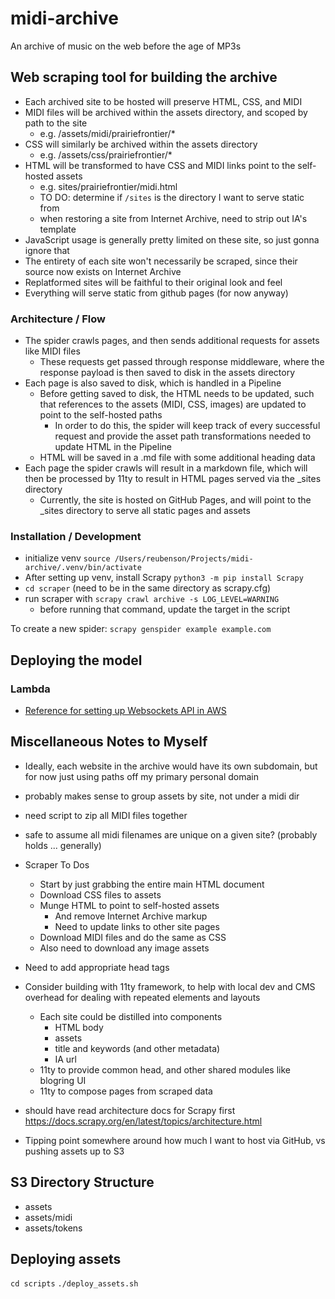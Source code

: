 # midi-archive

An archive of music on the web before the age of MP3s

## Web scraping tool for building the archive

- Each archived site to be hosted will preserve HTML, CSS, and MIDI
- MIDI files will be archived within the assets directory, and scoped by path to the site
    - e.g. /assets/midi/prairiefrontier/*
- CSS will similarly be archived within the assets directory
    - e.g. /assets/css/prairiefrontier/*
- HTML will be transformed to have CSS and MIDI links point to the self-hosted assets
    - e.g. sites/prairiefrontier/midi.html
    - TO DO: determine if `/sites` is the directory I want to serve static from
    - when restoring a site from Internet Archive, need to strip out IA's template
- JavaScript usage is generally pretty limited on these site, so just gonna ignore that
- The entirety of each site won't necessarily be scraped, since their source now exists on Internet Archive
- Replatformed sites will be faithful to their original look and feel
- Everything will serve static from github pages (for now anyway)

### Architecture / Flow
- The spider crawls pages, and then sends additional requests for assets like MIDI files
    - These requests get passed through response middleware, where the response payload is then saved to disk in the assets directory
- Each page is also saved to disk, which is handled in a Pipeline
    - Before getting saved to disk, the HTML needs to be updated, such that references to the assets (MIDI, CSS, images) are updated to point to the self-hosted paths
        - In order to do this, the spider will keep track of every successful request and provide the asset path transformations needed to update HTML in the Pipeline
    - HTML will be saved in a .md file with some additional heading data
- Each page the spider crawls will result in a markdown file, which will then be processed by 11ty to result in HTML pages served via the _sites directory
    - Currently, the site is hosted on GitHub Pages, and will point to the _sites directory to serve all static pages and assets



### Installation / Development
- initialize venv `source /Users/reubenson/Projects/midi-archive/.venv/bin/activate`
- After setting up venv, install Scrapy
`python3 -m pip install Scrapy`
- `cd scraper` (need to be in the same directory as scrapy.cfg)
- run scraper with `scrapy crawl archive -s LOG_LEVEL=WARNING`
    - before running that command, update the target in the script

To create a new spider: `scrapy genspider example example.com`

## Deploying the model

### Lambda
- [Reference for setting up Websockets API in AWS](https://docs.aws.amazon.com/apigateway/latest/developerguide/websocket-api-chat-app.html#websocket-api-chat-app-create-api)

## Miscellaneous Notes to Myself
- Ideally, each website in the archive would have its own subdomain, but for now just using paths off my primary personal domain
- probably makes sense to group assets by site, not under a midi dir
- need script to zip all MIDI files together
- safe to assume all midi filenames are unique on a given site? (probably holds ... generally)
- Scraper To Dos
    - Start by just grabbing the entire main HTML document
    - Download CSS files to assets
    - Munge HTML to point to self-hosted assets
        - And remove Internet Archive markup
        - Need to update links to other site pages
    - Download MIDI files and do the same as CSS
    - Also need to download any image assets
- Need to add appropriate head tags
- Consider building with 11ty framework, to help with local dev and CMS overhead for dealing with repeated elements and layouts
    - Each site could be distilled into components
        - HTML body
        - assets
        - title and keywords (and other metadata)
        - IA url
    - 11ty to provide common head, and other shared modules like blogring UI
    - 11ty to compose pages from scraped data

- should have read architecture docs for Scrapy first https://docs.scrapy.org/en/latest/topics/architecture.html
- Tipping point somewhere around how much I want to host via GitHub, vs pushing assets up to S3

## S3 Directory Structure
- assets
- assets/midi
- assets/tokens

## Deploying assets
`cd scripts`
`./deploy_assets.sh`